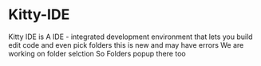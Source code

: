 # Kitty-IDE
Kitty IDE
is A IDE - integrated development environment
that lets you build edit code
and even pick folders this is new and may have errors
We are working on folder selction So Folders popup there too
